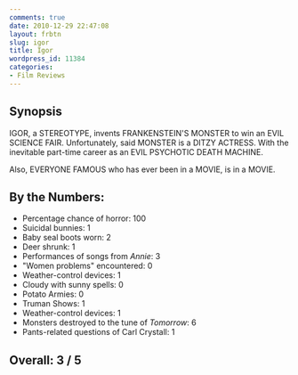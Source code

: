 ```yaml
---
comments: true
date: 2010-12-29 22:47:08
layout: frbtn
slug: igor
title: Igor
wordpress_id: 11384
categories:
- Film Reviews
---
```


## Synopsis

IGOR, a STEREOTYPE, invents FRANKENSTEIN'S MONSTER to win an EVIL SCIENCE FAIR.  Unfortunately, said MONSTER is a DITZY ACTRESS.  With the inevitable part-time career as an EVIL PSYCHOTIC DEATH MACHINE.

Also, EVERYONE FAMOUS who has ever been in a MOVIE, is in a MOVIE.

## By the Numbers:

  * Percentage chance of horror: 100
  * Suicidal bunnies: 1
  * Baby seal boots worn: 2
  * Deer shrunk: 1
  * Performances of songs from _Annie_: 3
  * "Women problems" encountered: 0
  * Weather-control devices: 1
  * Cloudy with sunny spells: 0
  * Potato Armies: 0
  * Truman Shows: 1
  * Weather-control devices: 1
  * Monsters destroyed to the tune of _Tomorrow_: 6
  * Pants-related questions of Carl Crystall: 1

## Overall: 3 / 5
